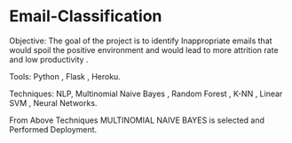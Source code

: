 # Email-Classification

Objective: The goal of the project is to identify Inappropriate emails that would spoil the positive environment and would lead to more attrition rate and low productivity .

Tools: Python , Flask , Heroku.

Techniques: NLP, Multinomial Naive Bayes , Random Forest , K-NN , Linear SVM , Neural Networks.

From Above Techniques MULTINOMIAL NAIVE BAYES is selected and Performed Deployment.
